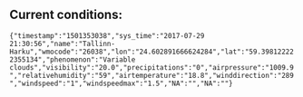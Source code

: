 ## Current conditions: 
 ``` {"timestamp":"1501353038","sys_time":"2017-07-29 21:30:56","name":"Tallinn-Harku","wmocode":"26038","lon":"24.602891666624284","lat":"59.398122222355134","phenomenon":"Variable clouds","visibility":"20.0","precipitations":"0","airpressure":"1009.9","relativehumidity":"59","airtemperature":"18.8","winddirection":"289","windspeed":"1","windspeedmax":"1.5","NA":"","NA":""} ```
